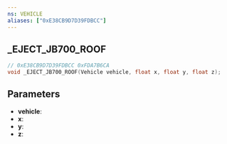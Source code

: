 ```yaml
---
ns: VEHICLE
aliases: ["0xE38CB9D7D39FDBCC"]
---
```

## _EJECT_JB700_ROOF

```c
// 0xE38CB9D7D39FDBCC 0xFDA7B6CA
void _EJECT_JB700_ROOF(Vehicle vehicle, float x, float y, float z);
```


## Parameters
* **vehicle**: 
* **x**: 
* **y**: 
* **z**: 

